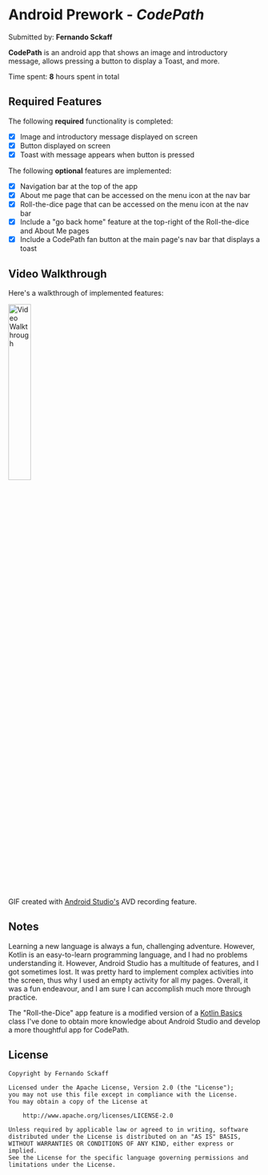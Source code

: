 # Android Prework - *CodePath*

Submitted by: **Fernando Sckaff**

**CodePath** is an android app that shows an image and introductory message, allows pressing a button to display a Toast, and more.

Time spent: **8** hours spent in total

## Required Features

The following **required** functionality is completed:

* [x] Image and introductory message displayed on screen
* [x] Button displayed on screen
* [x] Toast with message appears when button is pressed 

The following **optional** features are implemented:

* [x] Navigation bar at the top of the app
* [x] About me page that can be accessed on the menu icon at the nav bar
* [x] Roll-the-dice page that can be accessed on the menu icon at the nav bar
* [x] Include a "go back home" feature at the top-right of the Roll-the-dice and About Me pages
* [x] Include a CodePath fan button at the main page's nav bar that displays a toast

## Video Walkthrough

Here's a walkthrough of implemented features:

<img src='./app_gif.gif' title='Video Walkthrough' width='' alt='Video Walkthrough' width='30%' height='30%'>

GIF created with [Android Studio's](https://developer.android.com/studio) AVD recording feature.  

## Notes

Learning a new language is always a fun, challenging adventure. However, Kotlin is an easy-to-learn programming language, and I had no problems understanding it. However, Android Studio has a multitude of features, and I got sometimes lost. It was pretty hard to implement complex activities into the screen, thus why I used an empty activity for all my pages. Overall, it was a fun endeavour, and I am sure I can accomplish much more through practice.

The "Roll-the-Dice" app feature is a modified version of a [Kotlin Basics](https://developer.android.com/courses/pathways/android-basics-kotlin-four) class I've done to obtain more knowledge about Android Studio and develop a more thoughtful app for CodePath.

## License

    Copyright by Fernando Sckaff

    Licensed under the Apache License, Version 2.0 (the "License");
    you may not use this file except in compliance with the License.
    You may obtain a copy of the License at

        http://www.apache.org/licenses/LICENSE-2.0

    Unless required by applicable law or agreed to in writing, software
    distributed under the License is distributed on an "AS IS" BASIS,
    WITHOUT WARRANTIES OR CONDITIONS OF ANY KIND, either express or implied.
    See the License for the specific language governing permissions and
    limitations under the License.